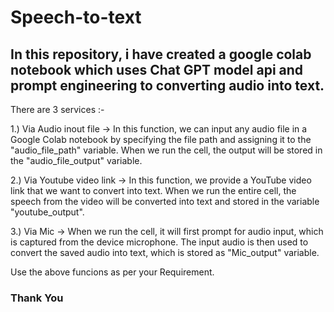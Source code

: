 # Speech-to-text

## In this repository, i have created a google colab notebook which uses Chat GPT model api and prompt engineering to converting audio into text.

There are 3 services :- 

1.) Via Audio inout file -> In this function, we can input any audio file in a Google Colab notebook by specifying the file path and assigning it to the "audio_file_path" variable. When we run the cell, the output will be stored in the "audio_file_output" variable.

2.) Via Youtube video link -> In this function, we provide a YouTube video link that we want to convert into text. When we run the entire cell, the speech from the video will be converted into text and stored in the variable "youtube_output".

3.) Via Mic -> When we run the cell, it will first prompt for audio input, which is captured from the device microphone. The input audio is then used to convert the saved audio into text, which is stored as "Mic_output" variable.

Use the above funcions as per your Requirement.

### Thank You

